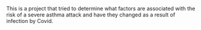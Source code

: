 This is a project that tried to determine what factors are associated with the risk of 
a severe asthma attack and have they changed as a result of infection by Covid.
